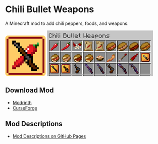 # Chili Bullet Weapons

A Minecraft mod to add chili peppers, foods, and weapons.

![Logo](docs/media/icon.png) ![Items](docs/media/item/misc/items_v1.3.0.png)

## Download Mod

- [Modrinth](https://modrinth.com/project/chili-bullet-weapons)
- [CurseForge](https://www.curseforge.com/minecraft/mc-mods/chili-bullet-weapons)


## Mod Descriptions

- [Mod Descriptions on GitHub Pages](https://iunius118.github.io/ChiliBulletWeapons/)
